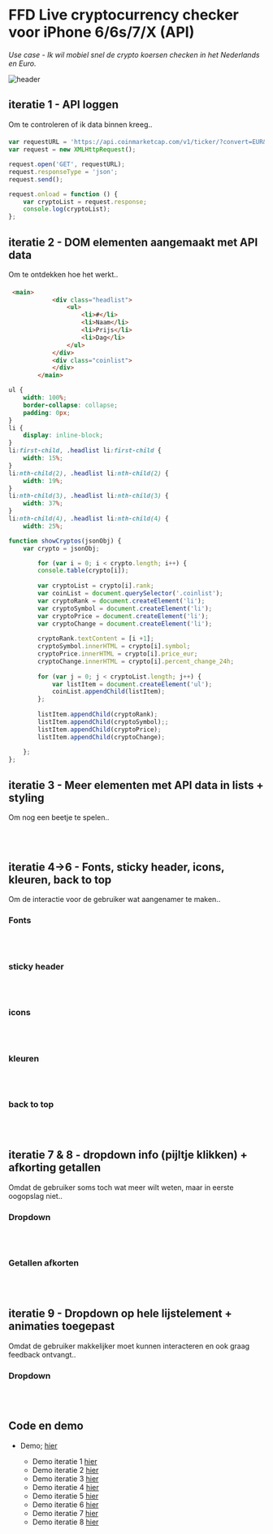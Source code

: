 # FFD Live cryptocurrency checker voor iPhone 6/6s/7/X (API)
*Use case - Ik wil mobiel snel de crypto koersen checken in het Nederlands en Euro.*

![header](https://danilomerea.github.io/frondesign/opdracht3/assets/a.jpg)

#### 

## iteratie 1  -  API loggen 
Om te controleren of ik data binnen kreeg..

#### 
``` js
var requestURL = 'https://api.coinmarketcap.com/v1/ticker/?convert=EUR&limit=20';
var request = new XMLHttpRequest(); 

request.open('GET', requestURL);
request.responseType = 'json';
request.send();

request.onload = function () {
    var cryptoList = request.response;
    console.log(cryptoList);
};
```

## iteratie 2  -  DOM elementen aangemaakt met API data
Om te ontdekken hoe het werkt..

#### 
``` html 
 <main>
            <div class="headlist">
                <ul>
                    <li>#</li>
                    <li>Naam</li>
                    <li>Prijs</li>
                    <li>Dag</li>
                </ul>
            </div>
            <div class="coinlist">
            </div>
        </main>
```

``` css 
ul {
    width: 100%;
    border-collapse: collapse;
    padding: 0px;
}
li {
    display: inline-block;
}
li:first-child, .headlist li:first-child {
    width: 15%;
}
li:nth-child(2), .headlist li:nth-child(2) {
    width: 19%;
}
li:nth-child(3), .headlist li:nth-child(3) {
    width: 37%;
}
li:nth-child(4), .headlist li:nth-child(4) {
    width: 25%;

```

``` javascript 
function showCryptos(jsonObj) {
    var crypto = jsonObj;

        for (var i = 0; i < crypto.length; i++) {
        console.table(crypto[i]);
          
        var cryptoList = crypto[i].rank;  
        var coinList = document.querySelector('.coinlist');
        var cryptoRank = document.createElement('li');
        var cryptoSymbol = document.createElement('li');
        var cryptoPrice = document.createElement('li');
        var cryptoChange = document.createElement('li');
 
        cryptoRank.textContent = [i +1];
        cryptoSymbol.innerHTML = crypto[i].symbol;
        cryptoPrice.innerHTML = crypto[i].price_eur;
        cryptoChange.innerHTML = crypto[i].percent_change_24h; 
        
        for (var j = 0; j < cryptoList.length; j++) {
            var listItem = document.createElement('ul');
            coinList.appendChild(listItem);
        };
          
        listItem.appendChild(cryptoRank);    
        listItem.appendChild(cryptoSymbol);;
        listItem.appendChild(cryptoPrice);
        listItem.appendChild(cryptoChange);
                 
    };
};
```

## iteratie 3  -  Meer elementen met API data in lists + styling
Om nog een beetje te spelen..

#### 
``` html 

```

``` css 

```

``` javascript 

```

## iteratie 4->6  -  Fonts, sticky header, icons, kleuren, back to top
Om de interactie voor de gebruiker wat aangenamer te maken..

### Fonts
#### 
``` html 

```

``` css 

```

``` javascript 

```
### sticky header
#### 
``` html 

```

``` css 

```

``` javascript 

```

### icons
#### 
``` html 

```

``` css 

```

``` javascript 

```

### kleuren
#### 
``` html 

```

``` css 

```

``` javascript 

```

### back to top
#### 
``` html 

```

``` css 

```

``` javascript 

```

## iteratie 7 & 8  -  dropdown info (pijltje klikken) + afkorting getallen
Omdat de gebruiker soms toch wat meer wilt weten, maar in eerste oogopslag niet..

### Dropdown
#### 
``` html 

```

``` css 

```

``` javascript 

```

### Getallen afkorten
#### 
``` html 

```

``` css 

```

``` javascript 

```

## iteratie 9  -  Dropdown op hele lijstelement + animaties toegepast
Omdat de gebruiker makkelijker moet kunnen interacteren en ook graag feedback ontvangt..

### Dropdown
#### 
``` html 

```

``` css 

```

``` javascript 

```


## Code en demo
+ Demo; [hier](https://danilomerea.github.io/frondesign/opdracht3/v9/)

  + Demo iteratie 1 [hier](https://danilomerea.github.io/frondesign/opdracht3/v1/)
  + Demo iteratie 2 [hier](https://danilomerea.github.io/frondesign/opdracht3/v2/)
  + Demo iteratie 3 [hier](https://danilomerea.github.io/frondesign/opdracht3/v3/)
  + Demo iteratie 4 [hier](https://danilomerea.github.io/frondesign/opdracht3/v4/)
  + Demo iteratie 5 [hier](https://danilomerea.github.io/frondesign/opdracht3/v5/)
  + Demo iteratie 6 [hier](https://danilomerea.github.io/frondesign/opdracht3/v6/)
  + Demo iteratie 7 [hier](https://danilomerea.github.io/frondesign/opdracht3/v7/)
  + Demo iteratie 8 [hier](https://danilomerea.github.io/frondesign/opdracht3/v8/)

